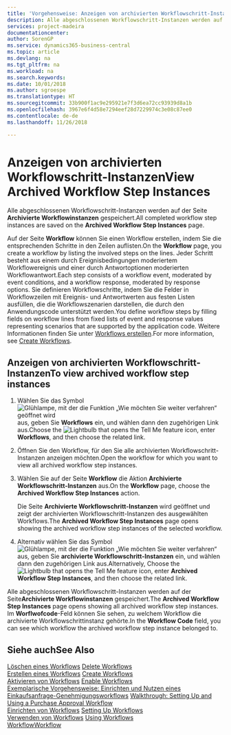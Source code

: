 ```yaml
---
title: 'Vorgehensweise: Anzeigen von archivierten Workflowschritt-Instanzen | Microsoft Docs'
description: Alle abgeschlossenen Workflowschritt-Instanzen werden auf der Seite **Archivierte Workflowinstanzen** gespeichert.
services: project-madeira
documentationcenter: 
author: SorenGP
ms.service: dynamics365-business-central
ms.topic: article
ms.devlang: na
ms.tgt_pltfrm: na
ms.workload: na
ms.search.keywords: 
ms.date: 10/01/2018
ms.author: sgroespe
ms.translationtype: HT
ms.sourcegitcommit: 33b900f1ac9e295921e7f3d6ea72cc93939d8a1b
ms.openlocfilehash: 3967e6f4d58e7294eef28d7229974c3e08c87ee0
ms.contentlocale: de-de
ms.lasthandoff: 11/26/2018

---
```

# <a name="view-archived-workflow-step-instances"></a><span data-ttu-id="36f82-103">Anzeigen von archivierten Workflowschritt-Instanzen</span><span class="sxs-lookup"><span data-stu-id="36f82-103">View Archived Workflow Step Instances</span></span>
<span data-ttu-id="36f82-104">Alle abgeschlossenen Workflowschritt-Instanzen werden auf der Seite **Archivierte Workflowinstanzen** gespeichert.</span><span class="sxs-lookup"><span data-stu-id="36f82-104">All completed workflow step instances are saved on the **Archived Workflow Step Instances** page.</span></span>  

 <span data-ttu-id="36f82-105">Auf der Seite **Workflow** können Sie einen Workflow erstellen, indem Sie die entsprechenden Schritte in den Zeilen auflisten.</span><span class="sxs-lookup"><span data-stu-id="36f82-105">On the **Workflow** page, you create a workflow by listing the involved steps on the lines.</span></span> <span data-ttu-id="36f82-106">Jeder Schritt besteht aus einem durch Ereignisbedingungen moderiertem Workflowereignis und einer durch Antwortoptionen moderierten Workflowantwort.</span><span class="sxs-lookup"><span data-stu-id="36f82-106">Each step consists of a workflow event, moderated by event conditions, and a workflow response, moderated by response options.</span></span> <span data-ttu-id="36f82-107">Sie definieren Workflowschritte, indem Sie die Felder in Workflowzeilen mit Ereignis- und Antwortwerten aus festen Listen ausfüllen, die die Workflowszenarien darstellen, die durch den Anwendungscode unterstützt werden.</span><span class="sxs-lookup"><span data-stu-id="36f82-107">You define workflow steps by filling fields on workflow lines from fixed lists of event and response values representing scenarios that are supported by the application code.</span></span> <span data-ttu-id="36f82-108">Weitere Informationen finden Sie unter [Workflows erstellen](across-how-to-create-workflows.md).</span><span class="sxs-lookup"><span data-stu-id="36f82-108">For more information, see [Create Workflows](across-how-to-create-workflows.md).</span></span>  

## <a name="to-view-archived-workflow-step-instances"></a><span data-ttu-id="36f82-109">Anzeigen von archivierten Workflowschritt-Instanzen</span><span class="sxs-lookup"><span data-stu-id="36f82-109">To view archived workflow step instances</span></span>  
1.  <span data-ttu-id="36f82-110">Wählen Sie das Symbol ![Glühlampe, mit der die Funktion „Wie möchten Sie weiter verfahren“ geöffnet wird](media/ui-search/search_small.png "Wie möchten Sie weiter verfahren?") aus, geben Sie **Workflows** ein, und wählen dann den zugehörigen Link aus.</span><span class="sxs-lookup"><span data-stu-id="36f82-110">Choose the ![Lightbulb that opens the Tell Me feature](media/ui-search/search_small.png "Tell me what you want to do") icon, enter **Workflows**, and then choose the related link.</span></span>  
2.  <span data-ttu-id="36f82-111">Öffnen Sie den Workflow, für den Sie alle archivierten Workflowschritt-Instanzen anzeigen möchten.</span><span class="sxs-lookup"><span data-stu-id="36f82-111">Open the workflow for which you want to view all archived workflow step instances.</span></span>  
3.  <span data-ttu-id="36f82-112">Wählen Sie auf der Seite **Workflow** die Aktion **Archivierte Workflowschritt-Instanzen** aus.</span><span class="sxs-lookup"><span data-stu-id="36f82-112">On the **Workflow** page, choose the **Archived Workflow Step Instances** action.</span></span>  

    <span data-ttu-id="36f82-113">Die Seite **Archivierte Workflowschritt-Instanzen** wird geöffnet und zeigt der archivierten Workflowschritt-Instanzen des ausgewählten Workflows.</span><span class="sxs-lookup"><span data-stu-id="36f82-113">The **Archived Workflow Step Instances** page opens showing the archived workflow step instances of the selected workflow.</span></span>  
4.  <span data-ttu-id="36f82-114">Alternativ wählen Sie das Symbol ![Glühlampe, mit der die Funktion „Wie möchten Sie weiter verfahren“ ](media/ui-search/search_small.png "Wie möchten Sie weiter verfahren?") aus, geben Sie **archivierte Workflowschritt-Instanzen** ein, und wählen dann den zugehörigen Link aus.</span><span class="sxs-lookup"><span data-stu-id="36f82-114">Alternatively, Choose the ![Lightbulb that opens the Tell Me feature](media/ui-search/search_small.png "Tell me what you want to do") icon, enter **Archived Workflow Step Instances**, and then choose the related link.</span></span>  

<span data-ttu-id="36f82-115">Alle abgeschlossenen Workflowschritt-Instanzen werden auf der Seite**Archivierte Workflowinstanzen** gespeichert.</span><span class="sxs-lookup"><span data-stu-id="36f82-115">The **Archived Workflow Step Instances** page opens showing all archived workflow step instances.</span></span> <span data-ttu-id="36f82-116">Im **Worflwofcode**-Feld können Sie sehen, zu welchem Workflow die archivierte Workflowschrittinstanz gehörte.</span><span class="sxs-lookup"><span data-stu-id="36f82-116">In the **Workflow Code** field, you can see which workflow the archived workflow step instance belonged to.</span></span>  

## <a name="see-also"></a><span data-ttu-id="36f82-117">Siehe auch</span><span class="sxs-lookup"><span data-stu-id="36f82-117">See Also</span></span>  
 <span data-ttu-id="36f82-118">[Löschen eines Workflows](across-how-to-delete-workflows.md) </span><span class="sxs-lookup"><span data-stu-id="36f82-118">[Delete Workflows](across-how-to-delete-workflows.md) </span></span>  
 <span data-ttu-id="36f82-119">[Erstellen eines Workflows](across-how-to-create-workflows.md) </span><span class="sxs-lookup"><span data-stu-id="36f82-119">[Create Workflows](across-how-to-create-workflows.md) </span></span>  
 <span data-ttu-id="36f82-120">[Aktivieren von Workflows](across-how-to-enable-workflows.md) </span><span class="sxs-lookup"><span data-stu-id="36f82-120">[Enable Workflows](across-how-to-enable-workflows.md) </span></span>  
 <span data-ttu-id="36f82-121">[Exemplarische Vorgehensweise: Einrichten und Nutzen eines Einkaufsanfrage-Genehmigungsworkflows](walkthrough-setting-up-and-using-a-purchase-approval-workflow.md) </span><span class="sxs-lookup"><span data-stu-id="36f82-121">[Walkthrough: Setting Up and Using a Purchase Approval Workflow](walkthrough-setting-up-and-using-a-purchase-approval-workflow.md) </span></span>  
 <span data-ttu-id="36f82-122">[Einrichten von Workflows](across-set-up-workflows.md) </span><span class="sxs-lookup"><span data-stu-id="36f82-122">[Setting Up Workflows](across-set-up-workflows.md) </span></span>  
 <span data-ttu-id="36f82-123">[Verwenden von Workflows](across-use-workflows.md) </span><span class="sxs-lookup"><span data-stu-id="36f82-123">[Using Workflows](across-use-workflows.md) </span></span>  
 [<span data-ttu-id="36f82-124">Workflow</span><span class="sxs-lookup"><span data-stu-id="36f82-124">Workflow</span></span>](across-workflow.md)

